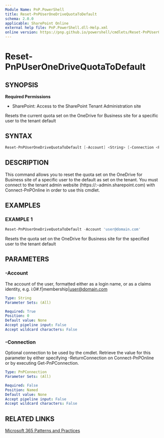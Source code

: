 ```yaml
---
Module Name: PnP.PowerShell
title: Reset-PnPUserOneDriveQuotaToDefault
schema: 2.0.0
applicable: SharePoint Online
external help file: PnP.PowerShell.dll-Help.xml
online version: https://pnp.github.io/powershell/cmdlets/Reset-PnPUserOneDriveQuotaToDefault.html
---
```

 
# Reset-PnPUserOneDriveQuotaToDefault

## SYNOPSIS

**Required Permissions**

* SharePoint: Access to the SharePoint Tenant Administration site

Resets the current quota set on the OneDrive for Business site for a specific user to the tenant default

## SYNTAX

```powershell
Reset-PnPUserOneDriveQuotaToDefault [-Account] <String> [-Connection <PnPConnection>] [<CommonParameters>]
```

## DESCRIPTION
This command allows you to reset the quota set on the OneDrive for Business site of a specific user to the default as set on the tenant. You must connect to the tenant admin website (https://:<tenant>-admin.sharepoint.com) with Connect-PnPOnline in order to use this cmdlet.

## EXAMPLES

### EXAMPLE 1
```powershell
Reset-PnPUserOneDriveQuotaToDefault -Account 'user@domain.com'
```

Resets the quota set on the OneDrive for Business site for the specified user to the tenant default

## PARAMETERS

### -Account
The account of the user, formatted either as a login name, or as a claims identity, e.g. i:0#.f|membership|user@domain.com

```yaml
Type: String
Parameter Sets: (All)

Required: True
Position: 0
Default value: None
Accept pipeline input: False
Accept wildcard characters: False
```

### -Connection
Optional connection to be used by the cmdlet. Retrieve the value for this parameter by either specifying -ReturnConnection on Connect-PnPOnline or by executing Get-PnPConnection.

```yaml
Type: PnPConnection
Parameter Sets: (All)

Required: False
Position: Named
Default value: None
Accept pipeline input: False
Accept wildcard characters: False
```

## RELATED LINKS

[Microsoft 365 Patterns and Practices](https://aka.ms/m365pnp)

